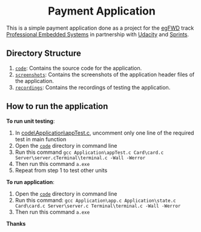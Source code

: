 <h1 align="center">Payment Application</h1>

This is a simple payment application done as a project for the [egFWD](https://egfwd.com/) track [Professional Embedded Systems](https://egfwd.com/specializtion/professional-embedded-systems/) in partnership with [Udacity](https://www.udacity.com/) and [Sprints](https://sprints.ai/).

## Directory Structure

1. [`code`](code/): Contains the source code for the application.
2. [`screenshots`](screenshots/): Contains the screenshots of the application header files of the application.
3. [`recordings`](recordings/): Contains the recordings of testing the application.

## How to run the application

**To run unit testing**:

1. In [code\Application\appTest.c](code/Application/appTest.c), uncomment only one line of the required test in main function
2. Open the [`code`](code/) directory in command line
3. Run this command ```gcc Application\appTest.c Card\card.c Server\server.cTerminal\terminal.c -Wall -Werror```
4. Then run this command ```a.exe```
5. Repeat from step 1 to test other units

**To run application**:

1. Open the [`code`](code/) directory in command line
2. Run this command: ```gcc Application\app.c Application\state.c Card\card.c Server\server.c Terminal\terminal.c -Wall -Werror```
3. Then run this command ```a.exe```


**Thanks**
